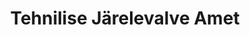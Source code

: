 ---
title: Tehnilise Järelevalve Amet
maintainer_name: Anu Võlma
maintainer_email: anu.volma@tja.ee
description: ''
---